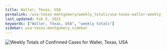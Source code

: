 ```yaml
---
title: Waller, Texas, USA
permalink: /usa-texas-montgomery/weekly_totals/usa-texas-waller-weekly_totals.html
last_updated: Feb 5, 2021
keywords: ["Waller, Texas, USA", "weekly totals"]
sidebar: usa-texas-montgomery_sidebar
---
```


![Weekly Totals of Confirmed Cases for Waller, Texas, USA](/covid_tracker/images/graphs/usa-texas-waller-weekly_totals_graph.png)
